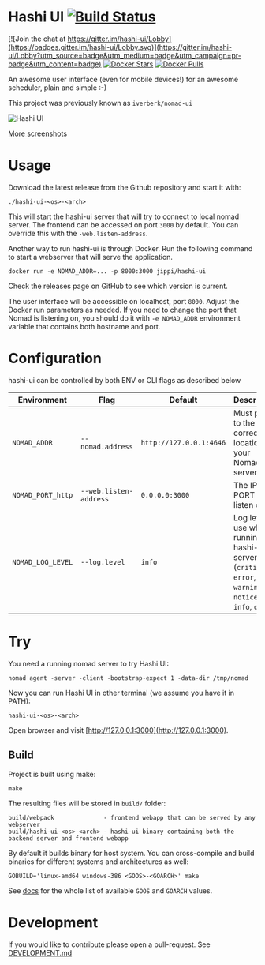 Hashi UI [![Build Status](https://travis-ci.org/jippi/hashi-ui.svg?branch=master)](https://travis-ci.org/jippi/hashi-ui)
========

[![Join the chat at https://gitter.im/hashi-ui/Lobby](https://badges.gitter.im/hashi-ui/Lobby.svg)](https://gitter.im/hashi-ui/Lobby?utm_source=badge&utm_medium=badge&utm_campaign=pr-badge&utm_content=badge)
[![Docker Stars](https://img.shields.io/docker/stars/jippi/hashi-ui.svg)](https://hub.docker.com/r/jippi/hashi-ui/)
[![Docker Pulls](https://img.shields.io/docker/pulls/jippi/hashi-ui.svg)](https://hub.docker.com/r/jippi/hashi-ui/)

An awesome user interface (even for mobile devices!) for an awesome scheduler, plain and simple :-)

This project was previously known as `iverberk/nomad-ui`

![Hashi UI](https://dl.dropboxusercontent.com/u/27514/nomad-screenshots/0.5/cluster-overview-small.jpg)

[More screenshots](https://github.com/jippi/hashi-ui/blob/master/SCREENSHOTS.md)

# Usage

Download the latest release from the Github repository and start it with:

```
./hashi-ui-<os>-<arch>
```

This will start the hashi-ui server that will try to connect to local
nomad server. The frontend can be accessed on port `3000` by default.
You can override this with the `-web.listen-address`.

Another way to run hashi-ui is through Docker. Run the following command to
start a webserver that will serve the application.

```
docker run -e NOMAD_ADDR=... -p 8000:3000 jippi/hashi-ui
```

Check the releases page on GitHub to see which version is current.

The user interface will be accessible on localhost, port `8000`. Adjust the Docker
run parameters as needed. If you need to change the port that Nomad is listening
on, you should do it with ```-e NOMAD_ADDR``` environment variable that contains
both hostname and port.

# Configuration

hashi-ui can be controlled by both ENV or CLI flags as described below

| Environment        	| Flag                  	| Default                 	| Description                                                                                          	|
|-------------------	|-----------------------	|-------------------------	|------------------------------------------------------------------------------------------------------	|
| `NOMAD_ADDR`      	| `--nomad.address`      	| `http://127.0.0.1:4646` 	| Must point to the correct location of your Nomad server.                                             	|
| `NOMAD_PORT_http` 	| `--web.listen-address` 	| `0.0.0.0:3000`          	| The IP + PORT to listen on                                                                           	|
| `NOMAD_LOG_LEVEL` 	| `--log.level`          	| `info`                  	| Log level to use while running the hashi-ui server - (`critical`, `error`, `warning`, `notice`, `info`, `debug`) 	|

# Try

You need a running nomad server to try Hashi UI:

```
nomad agent -server -client -bootstrap-expect 1 -data-dir /tmp/nomad
```

Now you can run Hashi UI in other terminal (we assume you have it in PATH):

```
hashi-ui-<os>-<arch>
```

Open browser and visit [http://127.0.0.1:3000](http://127.0.0.1:3000).

## Build

Project is built using make:

```
make
```

The resulting files will be stored in `build/` folder:

```
build/webpack              - frontend webapp that can be served by any webserver
build/hashi-ui-<os>-<arch> - hashi-ui binary containing both the backend server and frontend webapp
```

By default it builds binary for host system. You can cross-compile and
build binaries for different systems and architectures as well:

```
GOBUILD='linux-amd64 windows-386 <GOOS>-<GOARCH>' make
```

See [docs](https://golang.org/doc/install/source) for the whole list of available `GOOS` and `GOARCH`
values.

# Development

If you would like to contribute please open a pull-request. See [DEVELOPMENT.md](https://github.com/jippi/hashi-ui/blob/master/DEVELOPMENT.md)
